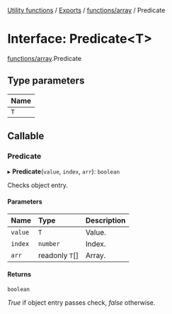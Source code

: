 [Utility functions](../index.md) / [Exports](../modules.md) / [functions/array](../modules/functions_array.md) / Predicate

# Interface: Predicate\<T\>

[functions/array](../modules/functions_array.md).Predicate

## Type parameters

| Name |
| :------ |
| `T` |

## Callable

### Predicate

▸ **Predicate**(`value`, `index`, `arr`): `boolean`

Checks object entry.

#### Parameters

| Name | Type | Description |
| :------ | :------ | :------ |
| `value` | `T` | Value. |
| `index` | `number` | Index. |
| `arr` | readonly `T`[] | Array. |

#### Returns

`boolean`

_True_ if object entry passes check, _false_ otherwise.
